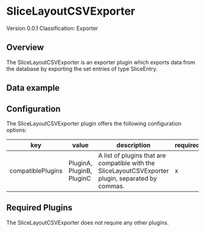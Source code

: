 # SliceLayoutCSVExporter
Version 0.0.1
Classification: Exporter

Overview
-----
The SliceLayoutCSVExporter is an exporter plugin which exports data from the database by exporting the set entries of type SliceEntry.

Data example
-----

Configuration
-----
The SliceLayoutCSVExporter plugin offers the following configuration options:

| key  | value | description | required |
| ------------- | ------------- |  ------------- | ------------- |
| compatiblePlugins | PluginA, PluginB, PluginC | A list of plugins that are compatible with the SliceLayoutCSVExporter plugin, separated by commas. | x

Required Plugins
-----
The SliceLayoutCSVExporter does not require any other plugins.


 